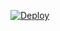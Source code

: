 
[![Deploy](https://deploy-to-sfdx.com/dist/assets/images/DeployToSFDX.svg)](https://hosted-scratch.herokuapp.com/launch?template=https://github.com/luptongit/SalesforceInvokableFlow)
